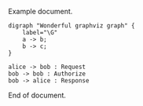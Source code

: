 Example document.

```graphviz
digraph "Wonderful graphviz graph" {
    label="\G"
    a -> b;
    b -> c;
}
```

```plantuml
alice -> bob : Request
bob -> bob : Authorize
bob -> alice : Response
```

End of document.
